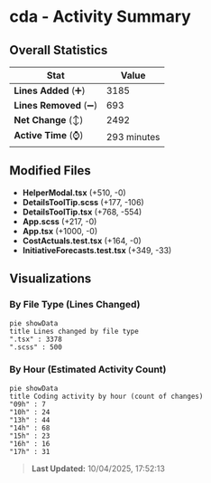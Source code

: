 # cda - Activity Summary 

## Overall Statistics

| Stat                   | Value                                                             |
| ---------------------- | ----------------------------------------------------------------- |
| **Lines Added** (➕)   | 3185                                          |
| **Lines Removed** (➖) | 693                                        |
| **Net Change** (↕)    | 2492                |
| **Active Time** (⌚)   | 293 minutes |


## Modified Files
- **HelperModal.tsx** (+510, -0)
- **DetailsToolTip.scss** (+177, -106)
- **DetailsToolTip.tsx** (+768, -554)
- **App.scss** (+217, -0)
- **App.tsx** (+1000, -0)
- **CostActuals.test.tsx** (+164, -0)
- **InitiativeForecasts.test.tsx** (+349, -33)

## Visualizations

### By File Type (Lines Changed)

```mermaid
pie showData
title Lines changed by file type
".tsx" : 3378
".scss" : 500
```

### By Hour (Estimated Activity Count)

```mermaid
pie showData
title Coding activity by hour (count of changes)
"09h" : 7
"10h" : 24
"13h" : 44
"14h" : 68
"15h" : 23
"16h" : 16
"17h" : 31
```


> **Last Updated:** 10/04/2025, 17:52:13